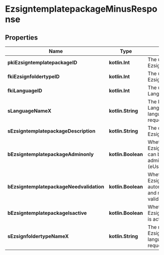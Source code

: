 
# EzsigntemplatepackageMinusResponse

## Properties
Name | Type | Description | Notes
------------ | ------------- | ------------- | -------------
**pkiEzsigntemplatepackageID** | **kotlin.Int** | The unique ID of the Ezsigntemplatepackage | 
**fkiEzsignfoldertypeID** | **kotlin.Int** | The unique ID of the Ezsignfoldertype. | 
**fkiLanguageID** | **kotlin.Int** | The unique ID of the Language.  Valid values:  |Value|Description| |-|-| |1|French| |2|English| | 
**sLanguageNameX** | **kotlin.String** | The Name of the Language in the language of the requester | 
**sEzsigntemplatepackageDescription** | **kotlin.String** | The description of the Ezsigntemplatepackage | 
**bEzsigntemplatepackageAdminonly** | **kotlin.Boolean** | Whether the Ezsigntemplatepackage can be accessed by admin users only (eUserType&#x3D;Normal) | 
**bEzsigntemplatepackageNeedvalidation** | **kotlin.Boolean** | Whether the Ezsignbulksend was automatically modified and needs a manual validation | 
**bEzsigntemplatepackageIsactive** | **kotlin.Boolean** | Whether the Ezsigntemplatepackage is active or not | 
**sEzsignfoldertypeNameX** | **kotlin.String** | The name of the Ezsignfoldertype in the language of the requester | 



